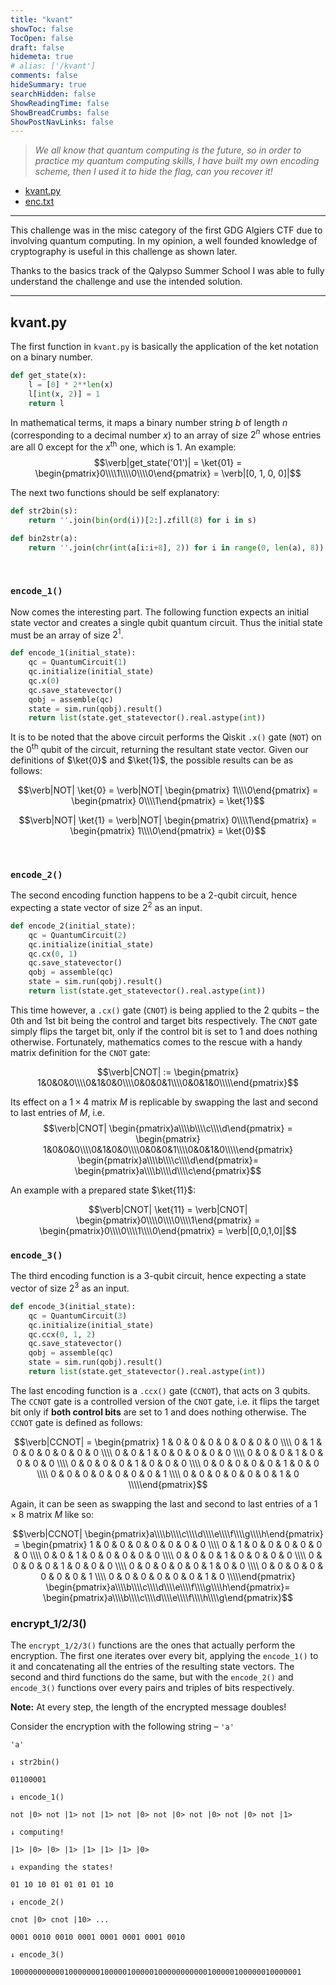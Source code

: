 ```yaml
---
title: "kvant"
showToc: false
TocOpen: false
draft: false
hidemeta: true
# alias: ['/kvant']
comments: false
hideSummary: true
searchHidden: false
ShowReadingTime: false
ShowBreadCrumbs: false
ShowPostNavLinks: false
---
```

> *We all know that quantum computing is the future, so in order to practice my quantum computing skills, I have built my own encoding scheme, then I used it to hide the flag, can you recover it!*

  -  <a download href='/challenges/misc/kvant/kvant.py'>kvant.py</a>
  -  <a download href='/challenges/misc/kvant/enc.txt'>enc.txt</a> 
---

This challenge was in the misc category of the first GDG Algiers CTF due to involving quantum computing. In my opinion, a well founded knowledge of cryptography is useful in this challenge as shown later.

Thanks to the basics track of the Qalypso Summer School I was able to fully understand the challenge and use the intended solution.

---
## kvant.py
The first function in `kvant.py` is basically the application of the ket notation on a binary number.

```py
def get_state(x):
    l = [0] * 2**len(x)
    l[int(x, 2)] = 1
    return l
```
In mathematical terms, it maps a binary number string $b$ of length $n$ (corresponding to a decimal number $x$) to an array of size $2^n$ whose entries are all $0$ except for the $x^ \text{th}$ one, which is $1$. An example:
$$\verb|get_state('01')| = \ket{01} = \begin{pmatrix}0\\\\1\\\\0\\\\0\end{pmatrix} = \verb|[0, 1, 0, 0]|$$

The next two functions should be self explanatory:

```py
def str2bin(s):
    return ''.join(bin(ord(i))[2:].zfill(8) for i in s)

def bin2str(a):
    return ''.join(chr(int(a[i:i+8], 2)) for i in range(0, len(a), 8))
```
<br/>

### `encode_1()`


Now comes the interesting part. The following function expects an initial state vector and creates a single qubit quantum circuit. Thus the initial state must be an array of size $2^1$.

```py
def encode_1(initial_state):
    qc = QuantumCircuit(1)
    qc.initialize(initial_state)
    qc.x(0)
    qc.save_statevector()
    qobj = assemble(qc)
    state = sim.run(qobj).result()
    return list(state.get_statevector().real.astype(int))
```
It is to be noted that the above circuit performs the Qiskit `.x()` gate (`NOT`) on the $0^\text{th}$ qubit of the circuit, returning the resultant state vector. Given our definitions of $\ket{0}$ and $\ket{1}$, the possible results can be as follows:

$$\verb|NOT| \ket{0} = \verb|NOT| \begin{pmatrix} 1\\\\0\end{pmatrix} = \begin{pmatrix} 0\\\\1\end{pmatrix} = \ket{1}$$

$$\verb|NOT| \ket{1} = \verb|NOT| \begin{pmatrix} 0\\\\1\end{pmatrix} = \begin{pmatrix} 1\\\\0\end{pmatrix} = \ket{0}$$

<br/>

### `encode_2()`

The second encoding function happens to be a 2-qubit circuit, hence expecting a state vector of size $2^2$ as an input.

```py
def encode_2(initial_state):
    qc = QuantumCircuit(2)
    qc.initialize(initial_state)
    qc.cx(0, 1)
    qc.save_statevector()
    qobj = assemble(qc)
    state = sim.run(qobj).result()
    return list(state.get_statevector().real.astype(int))
```
This time however, a `.cx()` gate (`CNOT`) is being applied to the 2 qubits – the 0th and 1st bit being the control and target bits respectively. The `CNOT` gate simply flips the target bit, only if the control bit is set to 1 and does nothing otherwise. Fortunately, mathematics comes to the rescue with a handy matrix definition for the `CNOT` gate:

$$\verb|CNOT| := \begin{pmatrix} 1&0&0&0\\\\0&1&0&0\\\\0&0&0&1\\\\0&0&1&0\\\\\end{pmatrix}$$

Its effect on a $1\times 4$ matrix $M$ is replicable by swapping the last and second to last entries of $M$, i.e.
$$\verb|CNOT| \begin{pmatrix}a\\\\b\\\\c\\\\d\end{pmatrix} = \begin{pmatrix} 1&0&0&0\\\\0&1&0&0\\\\0&0&0&1\\\\0&0&1&0\\\\\end{pmatrix} \begin{pmatrix}a\\\\b\\\\c\\\\d\end{pmatrix}= \begin{pmatrix}a\\\\b\\\\d\\\\c\end{pmatrix}$$

An example with a prepared state $\ket{11}$:

$$\verb|CNOT| \ket{11} = \verb|CNOT| \begin{pmatrix}0\\\\0\\\\0\\\\1\end{pmatrix} = \begin{pmatrix}0\\\\0\\\\1\\\\0\end{pmatrix} = \verb|[0,0,1,0]|$$

### `encode_3()`

The third encoding function is a 3-qubit circuit, hence expecting a state vector of size $2^3$ as an input.

```py
def encode_3(initial_state):
    qc = QuantumCircuit(3)
    qc.initialize(initial_state)
    qc.ccx(0, 1, 2)
    qc.save_statevector()
    qobj = assemble(qc)
    state = sim.run(qobj).result()
    return list(state.get_statevector().real.astype(int))
```

The last encoding function is a `.ccx()` gate (`CCNOT`), that acts on 3 qubits. The `CCNOT` gate is a controlled version of the `CNOT` gate, i.e. it flips the target bit only if **both control bits** are set to 1 and does nothing otherwise. The `CCNOT` gate is defined as follows:

$$\verb|CCNOT| = \begin{pmatrix}
1 & 0 & 0 & 0 & 0 & 0 & 0 & 0 \\\\
0 & 1 & 0 & 0 & 0 & 0 & 0 & 0 \\\\
0 & 0 & 1 & 0 & 0 & 0 & 0 & 0 \\\\
0 & 0 & 0 & 1 & 0 & 0 & 0 & 0 \\\\
0 & 0 & 0 & 0 & 1 & 0 & 0 & 0 \\\\
0 & 0 & 0 & 0 & 0 & 1 & 0 & 0 \\\\
0 & 0 & 0 & 0 & 0 & 0 & 0 & 1 \\\\
0 & 0 & 0 & 0 & 0 & 0 & 1 & 0 \\\\\end{pmatrix}$$

Again, it can be seen as swapping the last and second to last entries of a $1\times 8$ matrix $M$ like so:

$$\verb|CCNOT| \begin{pmatrix}a\\\\b\\\\c\\\\d\\\\e\\\\f\\\\g\\\\h\end{pmatrix} = \begin{pmatrix}
1 & 0 & 0 & 0 & 0 & 0 & 0 & 0 \\\\
0 & 1 & 0 & 0 & 0 & 0 & 0 & 0 \\\\
0 & 0 & 1 & 0 & 0 & 0 & 0 & 0 \\\\
0 & 0 & 0 & 1 & 0 & 0 & 0 & 0 \\\\
0 & 0 & 0 & 0 & 1 & 0 & 0 & 0 \\\\
0 & 0 & 0 & 0 & 0 & 1 & 0 & 0 \\\\
0 & 0 & 0 & 0 & 0 & 0 & 0 & 1 \\\\
0 & 0 & 0 & 0 & 0 & 0 & 1 & 0 \\\\\end{pmatrix} \begin{pmatrix}a\\\\b\\\\c\\\\d\\\\e\\\\f\\\\g\\\\h\end{pmatrix}= \begin{pmatrix}a\\\\b\\\\c\\\\d\\\\e\\\\f\\\\h\\\\g\end{pmatrix}$$ 

### encrypt_1/2/3()

The `encrypt_1/2/3()` functions are the ones that actually perform the encryption. The first one iterates over every bit, applying the `encode_1()` to it and concatenating all the entries of the resulting state vectors. The second and third functions do the same, but with the `encode_2()` and `encode_3()` functions over every pairs and triples of bits respectively.

**Note:** At every step, the length of the encrypted message doubles!

Consider the encryption with the following string – `'a'`


```text
'a' 

↓ str2bin()

01100001 

↓ encode_1()

not |0> not |1> not |1> not |0> not |0> not |0> not |0> not |1>

↓ computing!

|1> |0> |0> |1> |1> |1> |1> |0> 

↓ expanding the states!

01 10 10 01 01 01 01 10 

↓ encode_2()

cnot |0> cnot |10> ...

0001 0010 0010 0001 0001 0001 0001 0010

↓ encode_3()

10000000000010000000100000100000100000000000100000100000010000001
```
